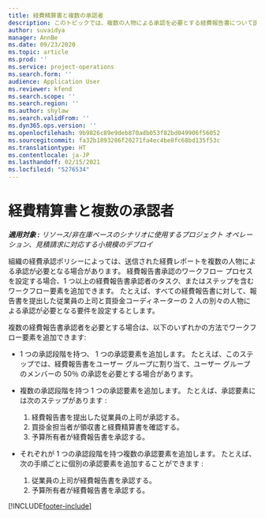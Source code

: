 ```yaml
---
title: 経費精算書と複数の承認者
description: このトピックでは、複数の人物による承認を必要とする経費報告書について説明します。
author: suvaidya
manager: AnnBe
ms.date: 09/23/2020
ms.topic: article
ms.prod: ''
ms.service: project-operations
ms.search.form: ''
audience: Application User
ms.reviewer: kfend
ms.search.scope: ''
ms.search.region: ''
ms.author: shylaw
ms.search.validFrom: ''
ms.dyn365.ops.version: ''
ms.openlocfilehash: 9b9826c89e9deb870adb053f82bd049906f56052
ms.sourcegitcommit: fa32b1893286f20271fa4ec4be8fc68bd135f53c
ms.translationtype: HT
ms.contentlocale: ja-JP
ms.lasthandoff: 02/15/2021
ms.locfileid: "5276534"
---
```

# <a name="expense-reports-and-multiple-approvers"></a>経費精算書と複数の承認者

_**適用対象 :** リソース/非在庫ベースのシナリオに使用するプロジェクト オペレーション、見積請求に対応する小規模のデプロイ_

組織の経費承認ポリシーによっては、送信された経費レポートを複数の人物による承認が必要となる場合があります。 経費報告書承認のワークフロー プロセスを設定する場合、1 つ以上の経費報告書承認者のタスク、またはステップを含むワークフロー要素を追加できます。 たとえば、すべての経費報告書に対して、報告書を提出した従業員の上司と買掛金コーディネーターの 2 人の別々の人物による承認が必要となる要件を設定するとします。

複数の経費報告書承認者を必要とする場合は、以下のいずれかの方法でワークフロー要素を追加できます:

- 1 つの承認段階を持つ、 1 つの承認要素を追加します。 たとえば、このステップでは、経費報告書をユーザー グループに割り当て、ユーザー グループのメンバーの 50％ の承認を必要とする場合があります。
- 複数の承認段階を持つ 1 つの承認要素を追加します。 たとえば、承認要素には次のステップがあります :

    1. 経費報告書を提出した従業員の上司が承認する。
    2. 買掛金担当者が領収書と経費精算書を確認する。
    3. 予算所有者が経費報告書を承認する。

- それぞれが 1 つの承認段階を持つ複数の承認要素を追加します。 たとえば、次の手順ごとに個別の承認要素を追加することができます :

    1. 従業員の上司が経費報告書を承認する。
    2. 予算所有者が経費報告書を承認する。


[!INCLUDE[footer-include](../includes/footer-banner.md)]